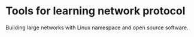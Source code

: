 Tools for learning network protocol
===================================

Building large networks with Linux namespace and open source software.
